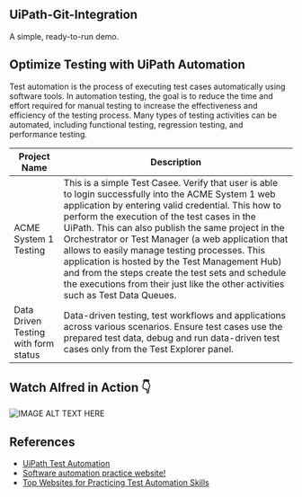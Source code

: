 ## UiPath-Git-Integration
A simple, ready-to-run demo.

## Optimize Testing with UiPath Automation
Test automation is the process of executing test cases automatically using software tools. In automation testing, the goal is to reduce the time and effort required for manual testing to increase the effectiveness and efficiency of the testing process. Many types of testing activities can be automated, including functional testing, regression testing, and performance testing.

| **Project Name** | **Description** |
| --- | --- |
| ACME System 1 Testing | This is a simple Test Casee. Verify that user is able to login successfully into the ACME System 1 web application by entering valid credential. This how to perform the execution of the test cases in the UiPath. This can also publish the same project in the Orchestrator or Test Manager (a web application that allows to easily manage testing processes. This application is hosted by the Test Management Hub) and from the steps create the test sets and schedule the executions from their just like the other activities such as Test Data Queues.|
| Data Driven Testing with form status | Data-driven testing, test workflows and applications across various scenarios. Ensure test cases use the prepared test data, debug and run data-driven test cases only from the Test Explorer panel. |

## Watch Alfred in Action 👇	
![IMAGE ALT TEXT HERE](https://github.com/bacdillon/RPA-UiPath/blob/main/Optimize%20Testing%20with%20UiPath%20Automation/ACME%20System%201%20Testing/Robot-16-ACME-System1Testing.gif)

## References
- [UiPath Test Automation ](https://www.uipath.com/automation/test-automation)
- [Software automation practice website!](https://practice-automation.com/)
- [Top Websites for Practicing Test Automation Skills](https://medium.com/@ayhanmet/top-websites-for-practicing-test-automation-skills-4f8cb1a27d14)

